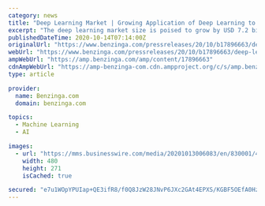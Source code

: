 ```yaml
---
category: news
title: "Deep Learning Market | Growing Application of Deep Learning to Boost the Market Growth | Technavio"
excerpt: "The deep learning market size is poised to grow by USD 7.2 billion during 2020-2024, progressing at a CAGR of almost 45% throughout the forecast period, according to the latest report by Technavio."
publishedDateTime: 2020-10-14T07:14:00Z
originalUrl: "https://www.benzinga.com/pressreleases/20/10/b17896663/deep-learning-market-growing-application-of-deep-learning-to-boost-the-market-growth-technavio"
webUrl: "https://www.benzinga.com/pressreleases/20/10/b17896663/deep-learning-market-growing-application-of-deep-learning-to-boost-the-market-growth-technavio"
ampWebUrl: "https://amp.benzinga.com/amp/content/17896663"
cdnAmpWebUrl: "https://amp-benzinga-com.cdn.ampproject.org/c/s/amp.benzinga.com/amp/content/17896663"
type: article

provider:
  name: Benzinga.com
  domain: benzinga.com

topics:
  - Machine Learning
  - AI

images:
  - url: "https://mms.businesswire.com/media/20201013006083/en/830001/4/IRTNTR41147.jpg"
    width: 480
    height: 271
    isCached: true

secured: "e7u1WOpYPUIap+QE3ifR8/f0Q8JzW28JNvP6JXc2GAt4EPXS/KGBF5OEfA0Hzm8PLypqgPQ7T0/PC5j/JqidkWT04yoHs4D2VVZViGsPbv3ziTm8gH/Ik+JolEKtq+p/RHWT2lRX7S9y0pparhfwjro+amb1e3tVJ6ke+SQEeK6UwEJrVUFr7033/Cqcg3EdCz/2eBbuXIE+ZmOKBBUauLd7IT1POHDU1YIHS6BCM1xjaxPGiTtUVwmZ19xX7/aVF18rDURw5HtJ7gHECZTeCSPT32UeTZziIkd2rosCoKKiK2fpzP1OWdK9/s8ny71EKM7BLIxcw7C5qRG4DIjmMAef3Z7bdKxOBb+xeDokrIU=;8Tz2wgDha5fJMLcuXxpZyw=="
---
```


